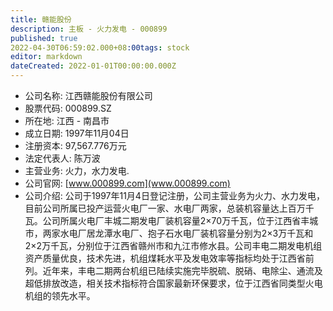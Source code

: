 ```yaml
---
title: 赣能股份
description: 主板 - 火力发电 - 000899
published: true
2022-04-30T06:59:02.000+08:00tags: stock
editor: markdown
dateCreated: 2022-01-01T00:00:00.000Z
---
```


- 公司名称: 江西赣能股份有限公司
- 股票代码: 000899.SZ
- 所在地: 江西 - 南昌市
- 成立日期: 1997年11月04日
- 注册资本: 97,567.776万元
- 法定代表人: 陈万波
- 主营业务: 火力，水力发电.
- 公司官网: [www.000899.com](www.000899.com)
- 公司介绍: 公司于1997年11月4日登记注册，公司主营业务为火力、水力发电，目前公司所属已投产运营火电厂一家、水电厂两家，总装机容量达上百万千瓦。公司所属火电厂丰城二期发电厂装机容量2×70万千瓦，位于江西省丰城市，两家水电厂居龙潭水电厂、抱子石水电厂装机容量分别为2×3万千瓦和2×2万千瓦，分别位于江西省赣州市和九江市修水县。公司丰电二期发电机组资产质量优良，技术先进，机组煤耗水平及发电效率等指标均处于江西省前列。近年来，丰电二期两台机组已陆续实施完毕脱硫、脱硝、电除尘、通流及超低排放改造，相关技术指标符合国家最新环保要求，位于江西省同类型火电机组的领先水平。


